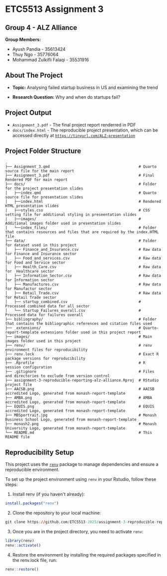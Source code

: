 # ETC5513 Assignment 3

## Group 4 - ALZ Alliance
**Group Members:**
* Ayush Pandia - 35613424
* Thuy Ngo - 35776064
* Mohammad Zulkifli Falaqi - 35531916

## About The Project  
- **Topic:** Analysing failed startup business in US and examining the trend

- **Research Question:** Why and when do startups fail?

## Project Output
- `Assignment_3.pdf` - The final project report renderred in PDF
- `docs/index.html` - The reproducible project presentation, which can be accessed directly at [`https://tinyurl.com/ALZ-presentation`](https://tinyurl.com/ALZ-presentation) 

## Project Folder Structure

```
.
├── Assignment_3.qmd                                        # Quarto source file for the main report
├── Assignment_3.pdf                                        # Final Rendered PDF for main report
├── docs/                                                   # Folder for the project presentation slides
│   ├──index.qmd                                            # Quarto source file for presentation slides
│   ├──index.html                                           # Rendered HTML presentation slides
|   ├──styles.css                                           # CSS setting file for additional styling in preseentation slides
|   ├──images/                                              # Additional images folder used in presentation slides
|   └──index_files/                                         # Folder that contains resources and files that are required by the index.HTML file 
├── data/                                                   # Folder for dataset used in this project
│   ├── Finance_and_Insurance.csv                           # Raw data for Finance and Insurance sector
│   ├── Food_and_services.csv                               # Raw data for Food and Service sector
│   ├── Health_Care.csv                                     # Raw data for  Healthcare sector
│   ├── Information_Sector.csv                              # Raw data for Information sector
│   ├── Manufactures.csv                                    # Raw data for Manufactur sector
│   ├── Retail_Trade.csv                                    # Raw data for Retail Trade sector
│   ├── startup_combined.csv                                # Processed combined data for all sector
│   └── Startup_Failures_overall.csv                        # Processed data for failures overall
├── bibliography/                                           # Folder that contains the bibliographic references and citation files used
├── _extensions/                                            # Quarto-report-template extensions folder used in this project report
├── images/                                                 # Main images folder used in this project
├── renv/                                                   # renv environment files for reproducibility
├── renv.lock                                               # Exact R package versions for reproducibility
├── .Rprofile                                               # R session configuration
├── .gitignore                                              # Files and directories to exclude from version control
├── assignment-3-reproducible-reporting-alz-alliance.Rproj  # RStudio project file
├── AACSB.png                                               # AACSB accredited Logo, generated from monash-report-template
├── AMBA.png                                                # AMBA accredited Logo, generated from monash-report-template
├── EQUIS.png                                               # EQUIS accredited Logo, generated from monash-report-template
├── MBSportrait.jpg                                         # Monash Business School Logo, generated from monash-report-template
├── monash2.png                                             # Monash University Logo, generated from monash-report-template
└── README.md                                               # This README file
```

## Reproducibility Setup

This project uses the [`renv`](https://rstudio.github.io/renv/) package to manage dependencies and ensure a reproducible environment. 

To set up the project environment using `renv` in your Rstudio, follow these steps:

1. Install renv (if you haven't already):
```r
install.packages("renv")
```

2. Clone the repository to your local machine:
```r
git clone https://github.com/ETC5513-2025/assignment-3-reproducible-reporting-alz-alliance.git
```

3. Once you are in the project directory, you need to activate `renv`:
```r
library(renv)
renv::activate()
```

4. Restore the environment by installing the required packages specified in the renv.lock file, run:
```r
renv::restore()
```